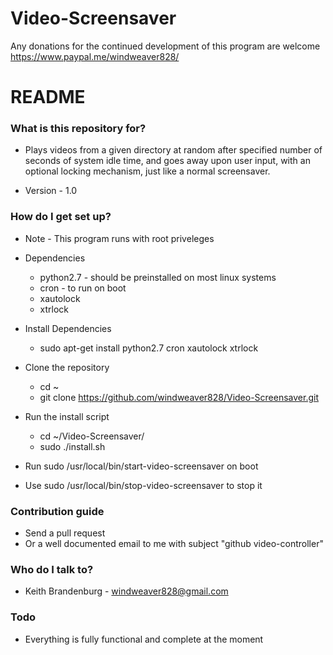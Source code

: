 # Video-Screensaver


Any donations for the continued development of this program are welcome
https://www.paypal.me/windweaver828/

# README #

### What is this repository for? ###

* Plays videos from a given directory at random after specified number of seconds of system idle time, and goes away upon user input, with an optional locking mechanism, just like a normal screensaver.

* Version - 1.0

### How do I get set up? ###

- Note - This program runs with root priveleges
* Dependencies
    - python2.7 - should be preinstalled on most linux systems
    - cron - to run on boot
    - xautolock
    - xtrlock

* Install Dependencies
    - sudo apt-get install python2.7 cron xautolock xtrlock

* Clone the repository
    - cd ~
    - git clone https://github.com/windweaver828/Video-Screensaver.git

* Run the install script
    - cd ~/Video-Screensaver/
    - sudo ./install.sh

* Run sudo /usr/local/bin/start-video-screensaver on boot

* Use sudo /usr/local/bin/stop-video-screensaver to stop it

### Contribution guide

* Send a pull request
* Or a well documented email to me with subject "github video-controller"

### Who do I talk to? ###

* Keith Brandenburg - windweaver828@gmail.com

### Todo ###

* Everything is fully functional and complete at the moment
